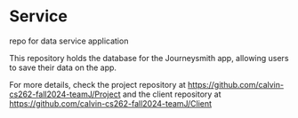 # Service
repo for data service application

This repository holds the database for the Journeysmith app, allowing users to save their data on the app.

For more details, check the project repository at https://github.com/calvin-cs262-fall2024-teamJ/Project and the client repository at https://github.com/calvin-cs262-fall2024-teamJ/Client
